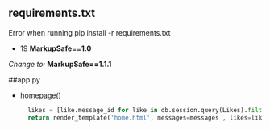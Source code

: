 ## requirements.txt
Error when running pip install -r requirements.txt
-  19 **MarkupSafe==1.0**
  
_Change to:_ 
**MarkupSafe==1.1.1**

##app.py
- homepage()
  
  ```python
    likes = [like.message_id for like in db.session.query(Likes).filter(Likes.user_id == g.user.id).all()]
    return render_template('home.html', messages=messages , likes=likes)
  ```


